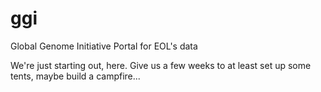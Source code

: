 ggi
===

Global Genome Initiative Portal for EOL's data

We're just starting out, here. Give us a few weeks to at least set up some tents, maybe build a campfire...
